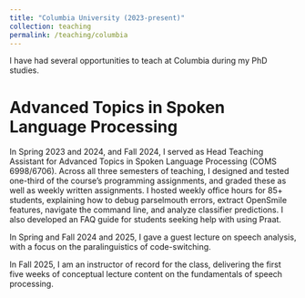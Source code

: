 ```yaml
---
title: "Columbia University (2023-present)"
collection: teaching
permalink: /teaching/columbia
---
```


I have had several opportunities to teach at Columbia during my PhD studies.


Advanced Topics in Spoken Language Processing
======

In Spring 2023 and 2024, and Fall 2024, I served as Head Teaching Assistant for Advanced Topics in Spoken Language Processing (COMS 6998/6706). Across all three semesters of teaching, I designed and tested one-third of the course’s programming assignments, and graded these as well as weekly written assignments. I hosted weekly office hours for 85+ students, explaining how to debug parselmouth errors, extract OpenSmile features, navigate the command line, and analyze classifier predictions. I also developed an FAQ guide for students seeking help with using Praat. 

In Spring and Fall 2024 and 2025, I gave a guest lecture on speech analysis, with a focus on the paralinguistics of code-switching.

In Fall 2025, I am an instructor of record for the class, delivering the first five weeks of conceptual lecture content on the fundamentals of speech processing.


